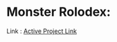 # Monster Rolodex:

Link : [Active Project Link](https://dave-rushabh-monsters-rolodex.netlify.app/)
